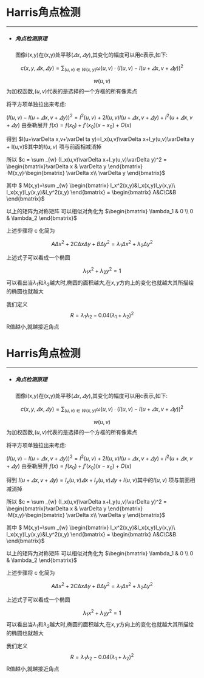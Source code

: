 # Harris角点检测

---

* ##### 角点检测原理

  图像i(x,y)在(x,y)处平移($\varDelta x,\varDelta y$),其变化的幅度可以用c表示,如下:


$$
c(x,y,\varDelta x,\varDelta y)=\sum _{(u,v)\in W(x,y)} \omega(u,v)·(I(u,v)-I(u+\varDelta x,v+\varDelta y))^2
$$

  $$w(u,v)$$ 为加权函数,$(u,v)$代表的是选择的一个方框的所有像素点

  将平方项单独拉出来考虑:

  $(I(u,v)-I(u+\varDelta x,v+\varDelta y))^2 = I^2(u,v)+2I(u,v)I(u+\varDelta x,v+\varDelta y)+I^2(u+\varDelta x,v+\varDelta y)$ 由泰勒展开 $f(x)=f(x_0)+f'(x_0)(x-x_0)+O(x)$

  得到 $I(u+\varDelta x,v+\varDel ta y)=I_x(u,v)\varDelta x+I_y(u,v)\varDelta y + I(u,v)$其中的$I(u,v)$ 项与前面相减消掉

  所以 $c = \sum _{w} (I_x(u,v)\varDelta x+I_y(u,v)\varDelta y)^2 = \begin{bmatrix}\varDelta x & \varDelta y \end{bmatrix}·M(x,y)·\begin{bmatrix} \varDelta x\\ \varDelta y \end{bmatrix}$

  其中 $ M(x,y)=\sum _{w} \begin{bmatrix} I_x^2(x,y)&I_x(x,y)I_y(x,y)\\ I_x(x,y)I_y(x,y)&I_y^2(x,y) \end{bmatrix} = \begin{bmatrix} A&C\\C&B \end{bmatrix}$

  以上的矩阵为对称矩阵 可以相似对角化为  $\begin{bmatrix} \lambda_1 & 0 \\ 0 & \lambda_2 \end{bmatrix}$

  上述步骤将 c 化简为 
  
$$
A\Delta x^2+2C\Delta x\Delta y +B\Delta y^2 = \lambda_1\Delta x^2+ \lambda_2 \Delta y^2
$$

上述式子可以看成一个椭圆

$$
\lambda_1 x^2 + \lambda _2 y^2 = 1
$$
可以看出当$\lambda_1$和$\lambda_2$越大时,椭圆的面积越大,在$x,y$方向上的变化也就越大其所描绘的椭圆也就越大

我们定义
$$
R = \lambda_1\lambda_2 -0.04(\lambda_1+\lambda_2)^2
$$
R值越小,就越接近角点


# Harris角点检测

---

* ##### 角点检测原理

  图像i(x,y)在(x,y)处平移($\varDelta x,\varDelta y$),其变化的幅度可以用c表示,如下:


$$
c(x,y,\varDelta x,\varDelta y)=\sum _{(u,v)\in W(x,y)} \omega(u,v)·(I(u,v)-I(u+\varDelta x,v+\varDelta y))^2
$$

  $$w(u,v)$$ 为加权函数,$(u,v)$代表的是选择的一个方框的所有像素点

  将平方项单独拉出来考虑:

  $(I(u,v)-I(u+\varDelta x,v+\varDelta y))^2 = I^2(u,v)+2I(u,v)I(u+\varDelta x,v+\varDelta y)+I^2(u+\varDelta x,v+\varDelta y)$ 由泰勒展开 $f(x)=f(x_0)+f'(x_0)(x-x_0)+O(x)$

  得到 $I(u+\varDelta x,v+\varDelta y)=I_x(u,v)\varDelta x+I_y(u,v)\varDelta y + I(u,v)$其中的$I(u,v)$ 项与前面相减消掉

  所以 $c = \sum _{w} (I_x(u,v)\varDelta x+I_y(u,v)\varDelta y)^2 = \begin{bmatrix}\varDelta x & \varDelta y \end{bmatrix}·M(x,y)·\begin{bmatrix} \varDelta x\\ \varDelta y \end{bmatrix}$

  其中 $ M(x,y)=\sum _{w} \begin{bmatrix} I_x^2(x,y)&I_x(x,y)I_y(x,y)\\ I_x(x,y)I_y(x,y)&I_y^2(x,y) \end{bmatrix} = \begin{bmatrix} A&C\\C&B \end{bmatrix}$

  以上的矩阵为对称矩阵 可以相似对角化为  $\begin{bmatrix} \lambda_1 & 0 \\ 0 & \lambda_2 \end{bmatrix}$

  上述步骤将 c 化简为 

$$
A\Delta x^2+2C\Delta x\Delta y +B\Delta y^2 = \lambda_1\Delta x^2+ \lambda_2 \Delta y^2
$$

上述式子可以看成一个椭圆

$$
\lambda_1 x^2 + \lambda _2 y^2 = 1
$$
可以看出当$\lambda_1$和$\lambda_2$越大时,椭圆的面积越大,在$x,y$方向上的变化也就越大其所描绘的椭圆也就越大

我们定义
$$
R = \lambda_1\lambda_2 -0.04(\lambda_1+\lambda_2)^2
$$
R值越小,就越接近角点

